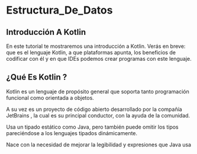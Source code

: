 # Estructura_De_Datos

## Introducción A Kotlin
En este tutorial te mostraremos una introducción a Kotlin. Verás en breve: que es el lenguaje Kotlin, a que plataformas apunta, los beneficios de codificar con él y en que IDEs podemos crear programas con este lenguaje.
## ¿Qué Es Kotlin ?
Kotlin es un lenguaje de propósito general que soporta tanto programación funcional como orientada a objetos.

A su vez es un proyecto de código abierto desarrollado por la compañía JetBrains , la cual es su principal conductor, con la ayuda de la comunidad.

Usa un tipado estático como Java, pero también puede omitir los tipos pareciéndose a los lenguajes tipados dinámicamente.

Nace con la necesidad de mejorar la legibilidad y expresiones que Java usa
